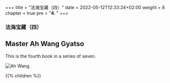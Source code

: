 +++
title = "法海宝藏（四）"
date = 2022-05-12T12:33:24+02:00
weight = 8
chapter = true
pre = "<b>4. </b>"
+++

### 法海宝藏（四）
## Master Ah Wang Gyatso

This is the fourth book in a series of seven.

![Ah Wang](/images/fahaibao4.png)

{{% children  %}}